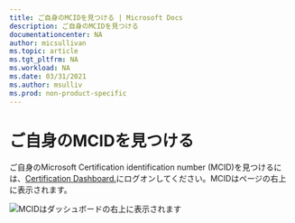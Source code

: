 ```yaml
---
title: ご自身のMCIDを見つける | Microsoft Docs
description: ご自身のMCIDを見つける
documentationcenter: NA
author: micsullivan
ms.topic: article
ms.tgt_pltfrm: NA
ms.workload: NA
ms.date: 03/31/2021
ms.author: msulliv
ms.prod: non-product-specific
---
```


# ご自身のMCIDを見つける

ご自身のMicrosoft Certification identification number (MCID)を見つけるには、[Certification Dashboard.](https://aka.ms/certdashboard)にログオンしてください。MCIDはページの右上に表示されます。

![MCIDはダッシュボードの右上に表示されます](images/certification-dashboard-find-mcid.png)